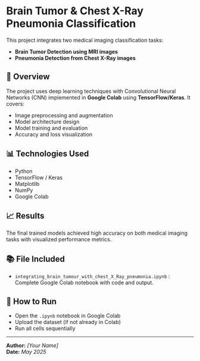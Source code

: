 # Brain Tumor & Chest X-Ray Pneumonia Classification

This project integrates two medical imaging classification tasks:
- **Brain Tumor Detection using MRI images**
- **Pneumonia Detection from Chest X-Ray images**

## 📄 Overview
The project uses deep learning techniques with Convolutional Neural Networks (CNN) implemented in **Google Colab** using **TensorFlow/Keras**. It covers:
- Image preprocessing and augmentation
- Model architecture design
- Model training and evaluation
- Accuracy and loss visualization

## 📊 Technologies Used
- Python
- TensorFlow / Keras
- Matplotlib
- NumPy
- Google Colab

## 📈 Results
The final trained models achieved high accuracy on both medical imaging tasks with visualized performance metrics.

## 📚 File Included
- `integrating_brain_tumour_with_chest_X_Ray_pneumonia.ipynb` : Complete Google Colab notebook with code and output.

## 🔗 How to Run
- Open the `.ipynb` notebook in Google Colab
- Upload the dataset (if not already in Colab)
- Run all cells sequentially

---

**Author:** *[Your Name]*  
**Date:** *May 2025*
